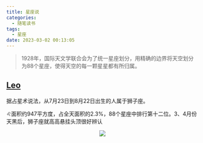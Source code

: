 ```yaml
---
title: 星座说
categories:
  - 随笔读书
tags:
  - 星座
date: 2023-03-02 00:13:05
---
```


>1928年，国际天文学联合会为了统一星座划分，用精确的边界将天空划分为88个星座，使得天空的每一颗星星都有所归属。

## [Leo](https://zh.wikipedia.org/zh-hans/%E7%8B%AE%E5%AD%90%E5%BA%A7)
据占星术说法，从7月23日到8月22日出生的人属于狮子座。

♌️面积约947平方度，占全天面积的2.3%，88个星座中排行第十二位。3、4月份天黑后，狮子座就高高悬挂头顶很好辨认

<p align="center">
  <img src="https://www.sinaimg.cn/dy/slidenews/52_img/2014_28/37885_361490_906013.gif"/>
</p>
